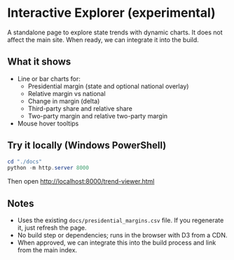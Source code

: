 # Interactive Explorer (experimental)

A standalone page to explore state trends with dynamic charts. It does not affect the main site. When ready, we can integrate it into the build.

## What it shows

- Line or bar charts for:
  - Presidential margin (state and optional national overlay)
  - Relative margin vs national
  - Change in margin (delta)
  - Third-party share and relative share
  - Two-party margin and relative two-party margin
- Mouse hover tooltips

## Try it locally (Windows PowerShell)

```powershell
cd "./docs"
python -m http.server 8000
```

Then open <http://localhost:8000/trend-viewer.html>

## Notes

- Uses the existing `docs/presidential_margins.csv` file. If you regenerate it, just refresh the page.
- No build step or dependencies; runs in the browser with D3 from a CDN.
- When approved, we can integrate this into the build process and link from the main index.
